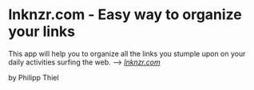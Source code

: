 # lnknzr.com - Easy way to organize your links

This app will help you to organize all the links you stumple upon on your daily activities surfing the web. --> [*lnknzr.com*](http://www.lnknzr.com)

by Philipp Thiel